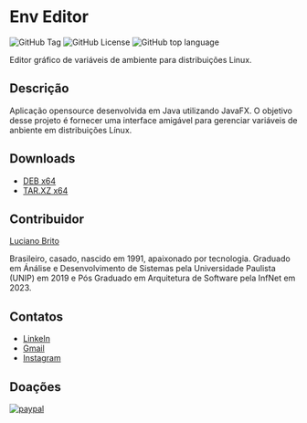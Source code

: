 # Env Editor

![GitHub Tag](https://img.shields.io/github/v/tag/lucianobritodev/EnvEditor)
![GitHub License](https://img.shields.io/github/license/lucianobritodev/EnvEditor)
![GitHub top language](https://img.shields.io/github/languages/top/lucianobritodev/EnvEditor)

Editor gráfico de variáveis de ambiente para distribuições Linux.


## Descrição

Aplicação opensource desenvolvida em Java utilizando JavaFX.
O objetivo desse projeto é fornecer uma interface amigável para gerenciar variáveis de anbiente em distribuições Línux.


## Downloads

- [DEB x64](./dist/env-editor_1.0.0_amd64.deb)
- [TAR.XZ x64](./dist/env-editor_1.0.0_amd64.tar.gz)


## Contribuidor

[Luciano Brito](https://github.com/lucianobritodev)

Brasileiro, casado, nascido em 1991, apaixonado por tecnologia. Graduado em Ánálise e Desenvolvimento de Sistemas pela Universidade Paulista (UNIP) em 2019 e Pós Graduado em Arquitetura de Software pela InfNet em 2023. 


## Contatos

- [LinkeIn](https://www.linkedin.com/in/luciano-brito-dev)
- [Gmail](mailto:lucianobrito.dev@gmail.com)
- [Instagram](https://www.instagram.com/lucianobrito.dev)


## Doações

[![paypal](https://www.paypalobjects.com/en_US/i/btn/btn_donateCC_LG.gif)](https://www.paypal.com/donate/?hosted_button_id=SX3L4N89M8ZRW)
